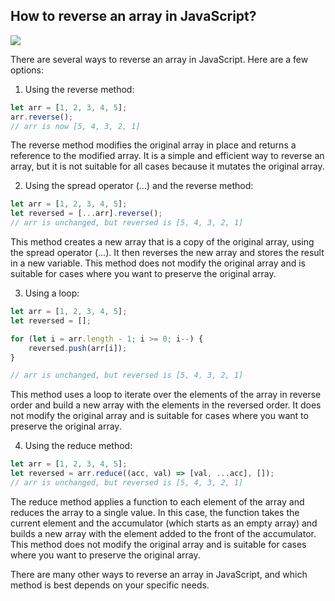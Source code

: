## How to reverse an array in JavaScript?

![](/assets/post-images/array-reverse.png)

There are several ways to reverse an array in JavaScript. Here are a few options:

1. Using the reverse method:

```javascript
let arr = [1, 2, 3, 4, 5];
arr.reverse();
// arr is now [5, 4, 3, 2, 1]
```

The reverse method modifies the original array in place and returns a reference to the modified array. It is a simple and efficient way to reverse an array, but it is not suitable for all cases because it mutates the original array.

2. Using the spread operator (...) and the reverse method:

```javascript
let arr = [1, 2, 3, 4, 5];
let reversed = [...arr].reverse();
// arr is unchanged, but reversed is [5, 4, 3, 2, 1]
```

This method creates a new array that is a copy of the original array, using the spread operator (...). It then reverses the new array and stores the result in a new variable. This method does not modify the original array and is suitable for cases where you want to preserve the original array.

3. Using a loop:

```javascript
let arr = [1, 2, 3, 4, 5];
let reversed = [];

for (let i = arr.length - 1; i >= 0; i--) {
    reversed.push(arr[i]);
}

// arr is unchanged, but reversed is [5, 4, 3, 2, 1]
```

This method uses a loop to iterate over the elements of the array in reverse order and build a new array with the elements in the reversed order. It does not modify the original array and is suitable for cases where you want to preserve the original array.

4. Using the reduce method:

```javascript
let arr = [1, 2, 3, 4, 5];
let reversed = arr.reduce((acc, val) => [val, ...acc], []);
// arr is unchanged, but reversed is [5, 4, 3, 2, 1]
```

The reduce method applies a function to each element of the array and reduces the array to a single value. In this case, the function takes the current element and the accumulator (which starts as an empty array) and builds a new array with the element added to the front of the accumulator. This method does not modify the original array and is suitable for cases where you want to preserve the original array.

There are many other ways to reverse an array in JavaScript, and which method is best depends on your specific needs.
